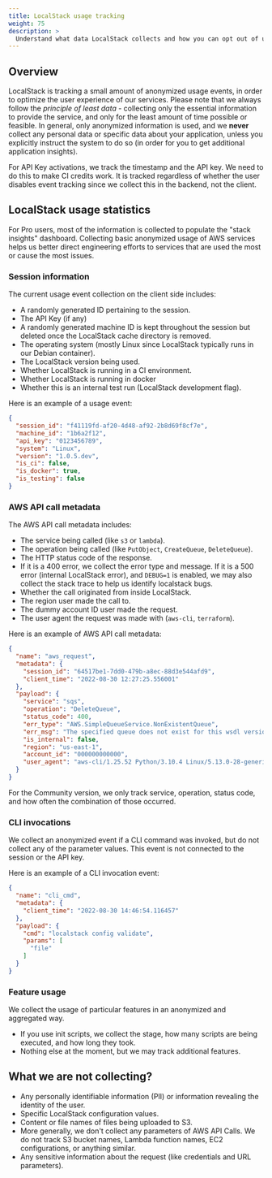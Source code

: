 ```yaml
---
title: LocalStack usage tracking
weight: 75
description: >
  Understand what data LocalStack collects and how you can opt out of usage tracking.
---
```


## Overview
LocalStack is tracking a small amount of anonymized usage events, in order to optimize the user experience of our services. Please note that we always follow the _principle of least data_ - collecting only the essential information to provide the service, and only for the least amount of time possible or feasible. In general, only anonymized information is used, and we **never** collect any personal data or specific data about your application, unless you explicitly instruct the system to do so (in order for you to get additional application insights).

For API Key activations, we track the timestamp and the API key. We need to do this to make CI credits work. It is tracked regardless of whether the user disables event tracking since we collect this in the backend, not the client.

## LocalStack usage statistics

For Pro users, most of the information is collected to populate the "stack insights" dashboard. Collecting basic anonymized usage of AWS services helps us better direct engineering efforts to services that are used the most or cause the most issues.

### Session information

The current usage event collection on the client side includes:

- A randomly generated ID pertaining to the session.
- The API Key (if any)
- A randomly generated machine ID is kept throughout the session but deleted once the LocalStack cache directory is removed.
- The operating system (mostly Linux since LocalStack typically runs in our Debian container).
- The LocalStack version being used.
- Whether LocalStack is running in a CI environment.
- Whether LocalStack is running in docker
- Whether this is an internal test run (LocalStack development flag).

Here is an example of a usage event:

```json
{
  "session_id": "f41119fd-af20-4d48-af92-2b8d69f8cf7e",
  "machine_id": "1b6a2f12",
  "api_key": "0123456789",
  "system": "Linux",
  "version": "1.0.5.dev",
  "is_ci": false,
  "is_docker": true,
  "is_testing": false
}
```

### AWS API call metadata

The AWS API call metadata includes:

- The service being called (like `s3` or `lambda`).
- The operation being called (like `PutObject`, `CreateQueue`, `DeleteQueue`).
- The HTTP status code of the response.
- If it is a 400 error, we collect the error type and message. If it is a 500 error (internal LocalStack error), and `DEBUG=1` is enabled, we may also collect the stack trace to help us identify localstack bugs.
- Whether the call originated from inside LocalStack.
- The region user made the call to.
- The dummy account ID user made the request.
- The user agent the request was made with (`aws-cli`, `terraform`).

Here is an example of AWS API call metadata:

```json 
{
  "name": "aws_request",
  "metadata": {
    "session_id": "64517be1-7dd0-479b-a8ec-88d3e544afd9",
    "client_time": "2022-08-30 12:27:25.556001"
  },
  "payload": {
    "service": "sqs",
    "operation": "DeleteQueue",
    "status_code": 400,
    "err_type": "AWS.SimpleQueueService.NonExistentQueue",
    "err_msg": "The specified queue does not exist for this wsdl version.",
    "is_internal": false,
    "region": "us-east-1",
    "account_id": "000000000000",
    "user_agent": "aws-cli/1.25.52 Python/3.10.4 Linux/5.13.0-28-generic awscrt/0.14.0 botocore/1.27.52"
  }
}
```

For the Community version, we only track service, operation, status code, and how often the combination of those occurred.

### CLI invocations

We collect an anonymized event if a CLI command was invoked, but do not collect any of the parameter values. This event is not connected to the session or the API key.

Here is an example of a CLI invocation event:

```json
{
  "name": "cli_cmd",
  "metadata": {
    "client_time": "2022-08-30 14:46:54.116457"
  },
  "payload": {
    "cmd": "localstack config validate",
    "params": [
      "file"
    ]
  }
}
```

### Feature usage

We collect the usage of particular features in an anonymized and aggregated way.

- If you use init scripts, we collect the stage, how many scripts are being executed, and how long they took.
- Nothing else at the moment, but we may track additional features.

## What we are not collecting? 

- Any personally identifiable information (PII) or information revealing the identity of the user.
- Specific LocalStack configuration values.
- Content or file names of files being uploaded to S3.
- More generally, we don't collect any parameters of AWS API Calls. We do not track S3 bucket names, Lambda function names, EC2 configurations, or anything similar.
- Any sensitive information about the request (like credentials and URL parameters).

